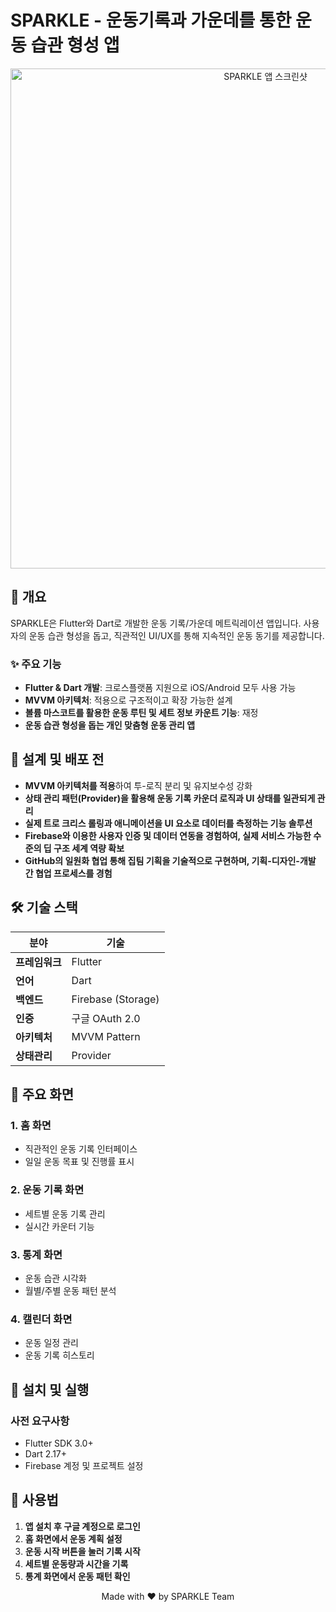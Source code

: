# SPARKLE - 운동기록과 가운데를 통한 운동 습관 형성 앱

<div align="center">
  <img src="app_screenshots.png" alt="SPARKLE 앱 스크린샷" width="800"/>
</div>

## 📱 개요

SPARKLE은 Flutter와 Dart로 개발한 운동 기록/가운데 메트릭레이션 앱입니다. 사용자의 운동 습관 형성을 돕고, 직관적인 UI/UX를 통해 지속적인 운동 동기를 제공합니다.

### ✨ 주요 기능

- **Flutter & Dart 개발**: 크로스플랫폼 지원으로 iOS/Android 모두 사용 가능
- **MVVM 아키텍처**: 적용으로 구조적이고 확장 가능한 설계
- **볼륨 마스코트를 활용한 운동 루틴 및 세트 정보 카운트 기능**: 재정
- **운동 습관 형성을 돕는 개인 맞춤형 운동 관리 앱**

## 🎯 설계 및 배포 전

- **MVVM 아키텍처를 적용**하여 투-로직 분리 및 유지보수성 강화
- **상태 관리 패턴(Provider)을 활용해 운동 기록 카운더 로직과 UI 상태를 일관되게 관리**
- **실제 트로 크리스 롤링과 애니메이션을 UI 요소로 데이터를 측정하는 기능 솔루션**
- **Firebase와 이용한 사용자 인증 및 데이터 연동을 경험하여, 실제 서비스 가능한 수준의 딥 구조 세계 역량 확보**
- **GitHub의 일원화 협업 통해 집팀 기획을 기술적으로 구현하며, 기획-디자인-개발 간 협업 프로세스를 경험**

## 🛠 기술 스택

| 분야 | 기술 |
|------|------|
| **프레임워크** | Flutter |
| **언어** | Dart |
| **백엔드** | Firebase (Storage) |
| **인증** | 구글 OAuth 2.0 |
| **아키텍처** | MVVM Pattern |
| **상태관리** | Provider |

## 📱 주요 화면

### 1. 홈 화면
- 직관적인 운동 기록 인터페이스
- 일일 운동 목표 및 진행률 표시

### 2. 운동 기록 화면
- 세트별 운동 기록 관리
- 실시간 카운터 기능

### 3. 통계 화면
- 운동 습관 시각화
- 월별/주별 운동 패턴 분석

### 4. 캘린더 화면
- 운동 일정 관리
- 운동 기록 히스토리

## 🚀 설치 및 실행

### 사전 요구사항
- Flutter SDK 3.0+
- Dart 2.17+
- Firebase 계정 및 프로젝트 설정


## 📱 사용법

1. **앱 설치 후 구글 계정으로 로그인**
2. **홈 화면에서 운동 계획 설정**
3. **운동 시작 버튼을 눌러 기록 시작**
4. **세트별 운동량과 시간을 기록**
5. **통계 화면에서 운동 패턴 확인**

<div align="center">
  Made with ❤️ by SPARKLE Team
</div>